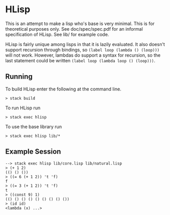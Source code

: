 
# HLisp

This is an attempt to make a lisp who's base is very minimal. This is for
theoretical purposes only. See doc/spec/spec.pdf for an informal specification
of HLisp. See lib/ for example code.

HLisp is fairly unique among lisps in that it is lazily evaluated. It also
doesn't support recursion through bindings, so `(label loop (lambda () (loop)))`
will not work. However, lambdas do support a syntax for recursion, so the last
statement could be written `(label loop (lambda loop () (loop)))`.

## Running

To build HLisp enter the following at the command line.
```
> stack build
```

To run HLisp run
```
> stack exec hlisp
```

To use the base library run
```
> stack exec hlisp lib/*
```

## Example Session

```
--> stack exec hlisp lib/core.lisp lib/natural.lisp
> (+ 1 2)
(() () ())
> ((= 6 (+ 1 2)) 't 'f)
f
> ((= 3 (+ 1 2)) 't 'f)
t
> ((const 9) 1)
(() () () () () () () () ())
> (id id)
<lambda (x) ...>
```
